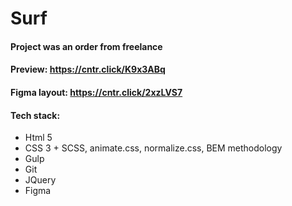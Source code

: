 # Surf

#### Project was an order from freelance
#### Preview: https://cntr.click/K9x3ABq 
#### Figma layout: https://cntr.click/2xzLVS7

#### Tech stack:
- Html 5
- CSS 3 + SCSS, animate.css, normalize.css, BEM methodology 
- Gulp
- Git
- JQuery
- Figma